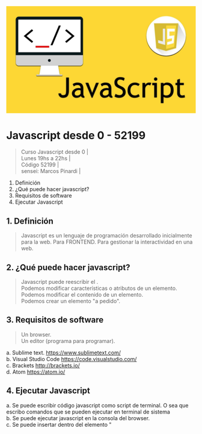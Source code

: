 <img src="extras/imagenes/javascript.jpg">

# Javascript desde 0 - 52199

>Curso Javascript desde 0 |  
>Lunes 19hs a 22hs |  
>Código 52199 |  
>sensei: Marcos Pinardi |

1. Definición
2. ¿Qué puede hacer javascript?
3. Requisitos de software
4. Ejecutar Javascript

## 1. Definición

> Javascript es un lenguaje de programación desarrollado inicialmente para la web. Para FRONTEND. Para gestionar la interactividad en una web.

## 2. ¿Qué puede hacer javascript?

> Javascript puede reescribir el .  
> Podemos modificar características o atributos de un elemento.
> Podemos modificar el contenido de un elemento.     
> Podemos crear un elemento "a pedido".


## 3. Requisitos de software

> Un browser.  
> Un editor (programa para programar).

a. Sublime text. https://www.sublimetext.com/   
b. Visual Studio Code https://code.visualstudio.com/  
c. Brackets http://brackets.io/   
d. Atom https://atom.io/

## 4. Ejecutar Javascript
a. Se puede escribir código javascript como script de terminal. O sea que escribo comandos que se pueden ejecutar en terminal de sistema  
b. Se puede ejecutar javascript en la consola del browser.  
c. Se puede insertar dentro del elemento "<script>"    
d. También se puede generar código javascript en línea (inline). Esto es como varlor de un atributo controlador de eventos de HTML

